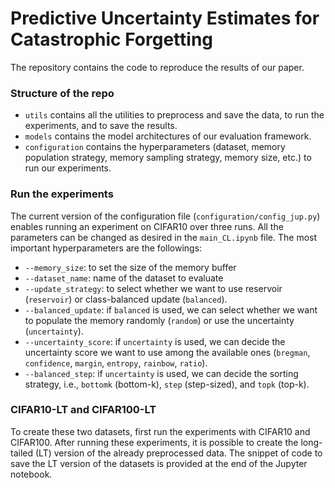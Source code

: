 # Predictive Uncertainty Estimates for Catastrophic Forgetting

The repository contains the code to reproduce the results of our paper. 

### Structure of the repo
- `utils` contains all the utilities to preprocess and save the data, to run the experiments, and to save the results.
- `models` contains the model architectures of our evaluation framework.
- `configuration` contains the hyperparameters (dataset, memory population strategy, memory sampling strategy, memory size, etc.) to run our experiments.

### Run the experiments
The current version of the configuration file (`configuration/config_jup.py`) enables running an experiment on CIFAR10 over three runs. All the parameters can be changed as desired in the `main_CL.ipynb` file.
The most important hyperparameters are the followings:
- `--memory_size`: to set the size of the memory buffer
- `--dataset_name`: name of the dataset to evaluate
- `--update_strategy`: to select whether we want to use reservoir (`reservoir`) or class-balanced update (`balanced`).
- `--balanced_update`: if `balanced` is used, we can select whether we want to populate the memory randomly (`random`) or use the uncertainty (`uncertainty`).
- `--uncertainty_score`: if `uncertainty` is used, we can decide the uncertainty score we want to use among the available ones (`bregman`, `confidence`, `margin`, `entropy`, `rainbow`, `ratio`).
- `--balanced_step`: if `uncertainty` is used, we can decide the sorting strategy, i.e., `bottomk` (bottom-k), `step` (step-sized), and `topk` (top-k).


### CIFAR10-LT and CIFAR100-LT
To create these two datasets, first run the experiments with CIFAR10 and CIFAR100. After running these experiments, it is possible to create the long-tailed (LT) version of the already preprocessed data. 
The snippet of code to save the LT version of the datasets is provided at the end of the Jupyter notebook.
